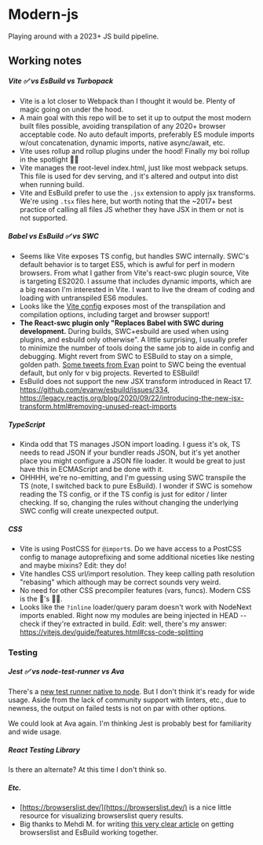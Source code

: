 # Modern-js

Playing around with a 2023+ JS build pipeline.

## Working notes

##### Vite ✅ vs EsBuild vs Turbopack

- Vite is a lot closer to Webpack than I thought it would be. Plenty of magic going on under the hood.
- A main goal with this repo will be to set it up to output the most modern built files possible, avoiding transpilation of any 2020+ browser acceptable code. No auto default imports, preferably ES module imports w/out concatenation, dynamic imports, native async/await, etc.
- Vite uses rollup and rollup plugins under the hood! Finally my boi rollup in the spotlight 🙌🏼
- Vite manages the root-level index.html, just like most webpack setups. This file is used for dev serving, and it's altered and output into dist when running build.
- Vite and EsBuild prefer to use the `.jsx` extension to apply jsx transforms. We're using `.tsx` files here, but worth noting that the ~2017+ best practice of calling all files JS whether they have JSX in them or not is not supported.

##### Babel vs EsBuild ✅ vs SWC

- Seems like Vite exposes TS config, but handles SWC internally. SWC's default behavior is to target ES5, which is awful for perf in modern browsers. From what I gather from Vite's react-swc plugin source, Vite is targeting ES2020. I assume that includes dynamic imports, which are a big reason I'm interested in Vite. I want to live the dream of coding and loading with untranspiled ES6 modules.
- Looks like the [Vite config](https://vitejs.dev/config/build-options.html) exposes most of the transpilation and compilation options, including target and browser support!
- **The React-swc plugin only "Replaces Babel with SWC during development.** During builds, SWC+esbuild are used when using plugins, and esbuild only otherwise". A little surprising, I usually prefer to minimize the number of tools doing the same job to aide in config and debugging. Might revert from SWC to ESBuild to stay on a simple, golden path. [Some tweets from Evan](https://twitter.com/youyuxi/status/1586042491739860993) point to SWC being the eventual default, but only for v big projects. Reverted to ESBuild!
- EsBuild does not support the new JSX transform introduced in React 17.
  https://github.com/evanw/esbuild/issues/334,
  https://legacy.reactjs.org/blog/2020/09/22/introducing-the-new-jsx-transform.html#removing-unused-react-imports

##### TypeScript

- Kinda odd that TS manages JSON import loading. I guess it's ok, TS needs to read JSON if your bundler reads JSON, but it's yet another place you might configure a JSON file loader. It would be great to just have this in ECMAScript and be done with it.
- OHHHH, we're no-emitting, and I'm guessing using SWC transpile the TS (note, I switched back to pure EsBuild). I wonder if SWC is somehow reading the TS config, or if the TS config is just for editor / linter checking. If so, changing the rules without changing the underlying SWC config will create unexpected output.

##### CSS

- Vite is using PostCSS for `@import`s. Do we have access to a PostCSS config to manage autoprefixing and some additional niceties like nesting and maybe mixins? Edit: they do!
- Vite handles CSS url/import resolution. They keep calling path resolution "rebasing" which although may be correct sounds very weird.
- No need for other CSS precompiler features (vars, funcs). Modern CSS is the 🐝's 🦵🏼.
- Looks like the `?inline` loader/query param doesn't work with NodeNext imports enabled. Right now my modules are being injected in HEAD -- check if they're extracted in build. _Edit_: well, there's my answer: https://vitejs.dev/guide/features.html#css-code-splitting

### Testing

##### Jest ✅ vs node-test-runner vs Ava

There's a [new test runner native to node](https://glebbahmutov.com/blog/trying-node-test-runner/). But I don't think it's ready for wide usage. Aside from the lack of community support with linters, etc., due to newness, the output on failed tests is not on par with other options.

We could look at Ava again. I'm thinking Jest is probably best for familiarity and wide usage.

##### React Testing Library

Is there an alternate? At this time I don't think so.

##### Etc.

- [https://browserslist.dev/](https://browserslist.dev/) is a nice little resource for visualizing browserslist query results.
- Big thanks to Mehdi M. for writing [this very clear article](https://dev.to/meduzen/when-vite-ignores-your-browserslist-configuration-3hoe) on getting browserslist and EsBuild working together.
